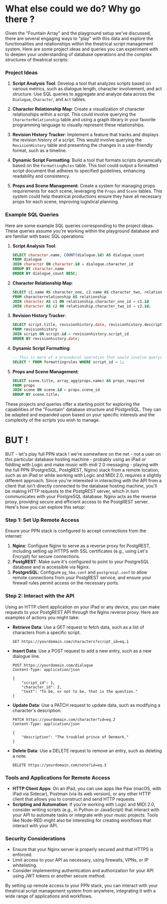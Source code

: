 # What else could we do? Why go there ?

Given the "Fountain Array" and the playground setup we've discussed, there are several engaging ways to "play" with this data and explore the functionalities and relationships within the theatrical script management system. Here are some project ideas and queries you can experiment with to deepen your understanding of database operations and the complex structures of theatrical scripts:

### Project Ideas

1. **Script Analysis Tool**: Develop a tool that analyzes scripts based on various metrics, such as dialogue length, character involvement, and act structure. Use SQL queries to aggregate and analyze data across the `Dialogue`, `Character`, and `Act` tables.

2. **Character Relationship Map**: Create a visualization of character relationships within a script. This could involve querying the `CharacterRelationship` table and using a graph library in your favorite programming language to visually represent these relationships.

3. **Revision History Tracker**: Implement a feature that tracks and displays the revision history of a script. This would involve querying the `RevisionHistory` table and presenting the changes in a user-friendly format, such as a timeline.

4. **Dynamic Script Formatting**: Build a tool that formats scripts dynamically based on the `FormattingRules` table. This tool could output a formatted script document that adheres to specified guidelines, enhancing readability and consistency.

5. **Props and Scene Management**: Create a system for managing props requirements for each scene, leveraging the `Props` and `Scene` tables. This system could help theatrical productions ensure they have all necessary props for each scene, improving logistical planning.

### Example SQL Queries

Here are some example SQL queries corresponding to the project ideas. These queries assume you're working within the playground database and are familiar with basic SQL operations:

1. **Script Analysis Tool**:
   ```sql
   SELECT character.name, COUNT(dialogue.id) AS dialogue_count
   FROM dialogue
   JOIN character ON character.id = dialogue.character_id
   GROUP BY character.name
   ORDER BY dialogue_count DESC;
   ```

2. **Character Relationship Map**:
   ```sql
   SELECT c1.name AS character_one, c2.name AS character_two, relationship.type
   FROM characterrelationship AS relationship
   JOIN character AS c1 ON relationship.character_one_id = c1.id
   JOIN character AS c2 ON relationship.character_two_id = c2.id;
   ```

3. **Revision History Tracker**:
   ```sql
   SELECT script.title, revisionhistory.date, revisionhistory.description
   FROM revisionhistory
   JOIN script ON script.id = revisionhistory.script_id
   ORDER BY revisionhistory.date;
   ```

4. **Dynamic Script Formatting**:
   ```sql
   -- This is more of a procedural operation that would involve querying the `FormattingRules` table and applying the rules to script content dynamically.
   SELECT * FROM formattingrules WHERE script_id = 1;
   ```

5. **Props and Scene Management**:
   ```sql
   SELECT scene.title, array_agg(props.name) AS props_required
   FROM props
   JOIN scene ON scene.id = props.scene_id
   GROUP BY scene.title;
   ```

These projects and queries offer a starting point for exploring the capabilities of the "Fountain" database structure and PostgreSQL. They can be adapted and expanded upon based on your specific interests and the complexity of the scripts you wish to manage.

# BUT !

BUT - let's play full PPN stack ! we're somewhere on the net - not a user on this particular database hosting machine - probably using an iPad or fiddling with Logic and make music with midi 2.0 messaging -  playing with the full PPN (PostgreSQL, PostgREST, Nginx) stack from a remote location, such as an iPad or while working with Logic and MIDI 2.0, requires a slightly different approach. Since you're interested in interacting with the API from a client that isn't directly connected to the database hosting machine, you'll be making HTTP requests to the PostgREST server, which in turn communicates with your PostgreSQL database. Nginx acts as the reverse proxy, providing secure and efficient access to the PostgREST server. Here's how you can explore this setup:

### Step 1: Set Up Remote Access

Ensure your PPN stack is configured to accept connections from the internet:

1. **Nginx**: Configure Nginx to serve as a reverse proxy for PostgREST, including setting up HTTPS with SSL certificates (e.g., using Let's Encrypt) for secure connections.
2. **PostgREST**: Make sure it's configured to point to your PostgreSQL database and is accessible via Nginx.
3. **PostgreSQL**: Configure `pg_hba.conf` and `postgresql.conf` to allow remote connections from your PostgREST service, and ensure your firewall rules permit access on the necessary ports.

### Step 2: Interact with the API

Using an HTTP client application on your iPad or any device, you can make requests to your PostgREST API through the Nginx reverse proxy. Here are examples of actions you might take:

- **Retrieve Data**: Use a GET request to fetch data, such as a list of characters from a specific script.
  ```http
  GET https://yourdomain.com/characters?script_id=eq.1
  ```

- **Insert Data**: Use a POST request to add a new entry, such as a new dialogue line.
  ```http
  POST https://yourdomain.com/dialogue
  Content-Type: application/json

  {
      "script_id": 1,
      "character_id": 2,
      "text": "To be, or not to be, that is the question."
  }
  ```

- **Update Data**: Use a PATCH request to update data, such as modifying a character's description.
  ```http
  PATCH https://yourdomain.com/character?id=eq.2
  Content-Type: application/json

  {
      "description": "The troubled prince of Denmark."
  }
  ```

- **Delete Data**: Use a DELETE request to remove an entry, such as deleting a note.
  ```http
  DELETE https://yourdomain.com/note?id=eq.3
  ```

### Tools and Applications for Remote Access

- **HTTP Client Apps**: On an iPad, you can use apps like Paw (macOS, with iPad via Sidecar), Postman (via its web version), or any other HTTP client that allows you to construct and send HTTP requests.
- **Scripting and Automation**: If you're working with Logic and MIDI 2.0, consider writing scripts (e.g., in Python or JavaScript) that interact with your API to automate tasks or integrate with your music projects. Tools like Node-RED might also be interesting for creating workflows that interact with your API.

### Security Considerations

- Ensure that your Nginx server is properly secured and that HTTPS is enforced.
- Limit access to your API as necessary, using firewalls, VPNs, or IP whitelisting.
- Consider implementing authentication and authorization for your API using JWT tokens or another secure method.

By setting up remote access to your PPN stack, you can interact with your theatrical script management system from anywhere, integrating it with a wide range of applications and workflows.